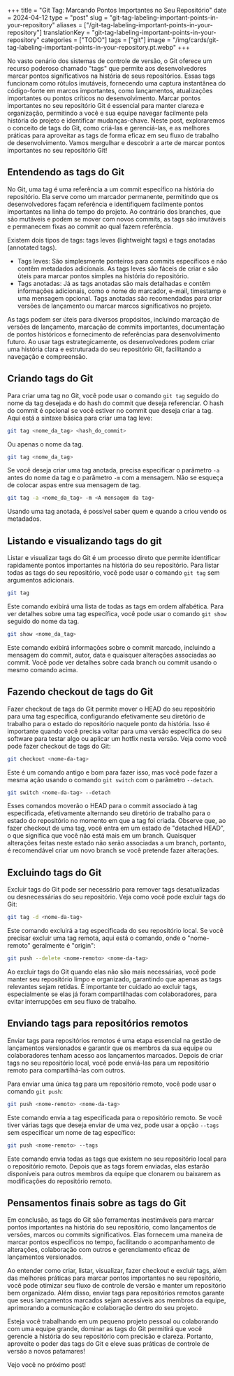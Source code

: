 +++
title = "Git Tag: Marcando Pontos Importantes no Seu Repositório"
date = 2024-04-12
type = "post"
slug = "git-tag-labeling-important-points-in-your-repository"
aliases = ["/git-tag-labeling-important-points-in-your-repository"]
translationKey = "git-tag-labeling-important-points-in-your-repository"
categories = ["TODO"]
tags = ["git"]
image = "/img/cards/git-tag-labeling-important-points-in-your-repository.pt.webp"
+++

No vasto cenário dos sistemas de controle de versão, o Git oferece um recurso poderoso chamado "tags" que permite aos desenvolvedores marcar pontos significativos na história de seus repositórios. Essas tags funcionam como rótulos imutáveis, fornecendo uma captura instantânea do código-fonte em marcos importantes, como lançamentos, atualizações importantes ou pontos críticos no desenvolvimento. Marcar pontos importantes no seu repositório Git é essencial para manter clareza e organização, permitindo a você e sua equipe navegar facilmente pela história do projeto e identificar mudanças-chave. Neste post, exploraremos o conceito de tags do Git, como criá-las e gerenciá-las, e as melhores práticas para aproveitar as tags de forma eficaz em seu fluxo de trabalho de desenvolvimento. Vamos mergulhar e descobrir a arte de marcar pontos importantes no seu repositório Git!

## Entendendo as tags do Git
No Git, uma tag é uma referência a um commit específico na história do repositório. Ela serve como um marcador permanente, permitindo que os desenvolvedores façam referência e identifiquem facilmente pontos importantes na linha do tempo do projeto. Ao contrário dos branches, que são mutáveis e podem se mover com novos commits, as tags são imutáveis e permanecem fixas ao commit ao qual fazem referência.

Existem dois tipos de tags: tags leves (lightweight tags) e tags anotadas (annotated tags).

- Tags leves: São simplesmente ponteiros para commits específicos e não contêm metadados adicionais. As tags leves são fáceis de criar e são úteis para marcar pontos simples na história do repositório.
- Tags anotadas: Já as tags anotadas são mais detalhadas e contêm informações adicionais, como o nome do marcador, e-mail, timestamp e uma mensagem opcional. Tags anotadas são recomendadas para criar versões de lançamento ou marcar marcos significativos no projeto.

As tags podem ser úteis para diversos propósitos, incluindo marcação de versões de lançamento, marcação de commits importantes, documentação de pontos históricos e fornecimento de referências para desenvolvimento futuro. Ao usar tags estrategicamente, os desenvolvedores podem criar uma história clara e estruturada do seu repositório Git, facilitando a navegação e compreensão.

## Criando tags do Git
Para criar uma tag no Git, você pode usar o comando `git tag` seguido do nome da tag desejada e do hash do commit que deseja referenciar. O hash do commit é opcional se você estiver no commit que deseja criar a tag. Aqui está a sintaxe básica para criar uma tag leve:

```sh
git tag <nome_da_tag> <hash_do_commit>
```

Ou apenas o nome da tag.

```sh
git tag <nome_da_tag>
```

Se você deseja criar uma tag anotada, precisa especificar o parâmetro `-a` antes do nome da tag e o parâmetro `-m` com a mensagem. Não se esqueça de colocar aspas entre sua mensagem de tag.

```sh
git tag -a <nome_da_tag> -m <A mensagem da tag>
```

Usando uma tag anotada, é possível saber quem e quando a criou vendo os metadados.

## Listando e visualizando tags do git
Listar e visualizar tags do Git é um processo direto que permite identificar rapidamente pontos importantes na história do seu repositório. Para listar todas as tags do seu repositório, você pode usar o comando `git tag` sem argumentos adicionais.

```sh
git tag
```

Este comando exibirá uma lista de todas as tags em ordem alfabética. Para ver detalhes sobre uma tag específica, você pode usar o comando `git show` seguido do nome da tag.

```sh
git show <nome_da_tag>
```

Este comando exibirá informações sobre o commit marcado, incluindo a mensagem do commit, autor, data e quaisquer alterações associadas ao commit. Você pode ver detalhes sobre cada branch ou commit usando o mesmo comando acima.

## Fazendo checkout de tags do Git
Fazer checkout de tags do Git permite mover o HEAD do seu repositório para uma tag específica, configurando efetivamente seu diretório de trabalho para o estado do repositório naquele ponto da história. Isso é importante quando você precisa voltar para uma versão específica do seu software para testar algo ou aplicar um hotfix nesta versão. Veja como você pode fazer checkout de tags do Git:

```sh
git checkout <nome-da-tag>
```

Este é um comando antigo e bom para fazer isso, mas você pode fazer a mesma ação usando o comando `git switch` com o parâmetro `--detach`.

```sh
git switch <nome-da-tag> --detach
```

Esses comandos moverão o HEAD para o commit associado à tag especificada, efetivamente alternando seu diretório de trabalho para o estado do repositório no momento em que a tag foi criada. Observe que, ao fazer checkout de uma tag, você entra em um estado de "detached HEAD", o que significa que você não está mais em um branch. Quaisquer alterações feitas neste estado não serão associadas a um branch, portanto, é recomendável criar um novo branch se você pretende fazer alterações.

## Excluindo tags do Git
Excluir tags do Git pode ser necessário para remover tags desatualizadas ou desnecessárias do seu repositório. Veja como você pode excluir tags do Git:

```sh
git tag -d <nome-da-tag>
```

Este comando excluirá a tag especificada do seu repositório local. Se você precisar excluir uma tag remota, aqui está o comando, onde o "nome-remoto" geralmente é "origin":

```sh
git push --delete <nome-remoto> <nome-da-tag>
```

Ao excluir tags do Git quando elas não são mais necessárias, você pode manter seu repositório limpo e organizado, garantindo que apenas as tags relevantes sejam retidas. É importante ter cuidado ao excluir tags, especialmente se elas já foram compartilhadas com colaboradores, para evitar interrupções em seu fluxo de trabalho.

## Enviando tags para repositórios remotos
Enviar tags para repositórios remotos é uma etapa essencial na gestão de lançamentos versionados e garantir que os membros da sua equipe ou colaboradores tenham acesso aos lançamentos marcados. Depois de criar tags no seu repositório local, você pode enviá-las para um repositório remoto para compartilhá-las com outros.

Para enviar uma única tag para um repositório remoto, você pode usar o comando `git push`:

```sh
git push <nome-remoto> <nome-da-tag>
```

Este comando envia a tag especificada para o repositório remoto. Se você tiver várias tags que deseja enviar de uma vez, pode usar a opção `--tags` sem especificar um nome de tag específico:

```sh
git push <nome-remoto> --tags
```

Este comando envia todas as tags que existem no seu repositório local para o repositório remoto. Depois que as tags forem enviadas, elas estarão disponíveis para outros membros da equipe que clonarem ou baixarem as modificações do repositório remoto.

## Pensamentos finais sobre as tags do Git
Em conclusão, as tags do Git são ferramentas inestimáveis para marcar pontos importantes na história do seu repositório, como lançamentos de versões, marcos ou commits significativos. Elas fornecem uma maneira de marcar pontos específicos no tempo, facilitando o acompanhamento de alterações, colaboração com outros e gerenciamento eficaz de lançamentos versionados.

Ao entender como criar, listar, visualizar, fazer checkout e excluir tags, além das melhores práticas para marcar pontos importantes no seu repositório, você pode otimizar seu fluxo de controle de versão e manter um repositório bem organizado. Além disso, enviar tags para repositórios remotos garante que seus lançamentos marcados sejam acessíveis aos membros da equipe, aprimorando a comunicação e colaboração dentro do seu projeto.

Esteja você trabalhando em um pequeno projeto pessoal ou colaborando com uma equipe grande, dominar as tags do Git permitirá que você gerencie a história do seu repositório com precisão e clareza. Portanto, aproveite o poder das tags do Git e eleve suas práticas de controle de versão a novos patamares!

Vejo você no próximo post!